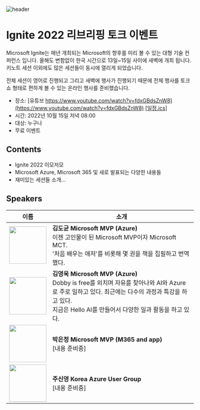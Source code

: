 ![header](../events/images/20221015/header.png)<br>

# Ignite 2022 리브리핑 토크 이벤트

Microsoft Ignite는 매년 개최되는 Microsoft의 향후를 미리 볼 수 있는 대형 기술 컨퍼런스 입니다. 올해도 변함없이 한국 시간으로 13일~15일 사이에 새벽에 개최 됩니다. 키노트 세션 이외에도 많은 세션들이 동시에 열리게 되었습니다. 

 전체 세션이 영어로 진행되고 그리고 새벽에 행사가 진행되기 때문에 전체 행사를 토크쇼 형태로 편하게 볼 수 있는 온라인 행사를 준비했습니다. 

- 장소: [유튜브 https://www.youtube.com/watch?v=fdxGBdsZnW8](https://www.youtube.com/watch?v=fdxGBdsZnW8)
   [[일정.ics]](../events/images/20221015/Ignite%202022%20%EB%A6%AC%EB%B8%8C%EB%A6%AC%ED%95%91%20%ED%86%A0%ED%81%AC%20%EC%9D%B4%EB%B2%A4%ED%8A%B8.ics)
- 시간: 2022년 10월 15일 저녁 08:00
- 대상: 누구나
- 무료 이벤트

## Contents

- Ignite 2022 이모저모
- Microsoft Azure, Microsoft 365 및 새로 발표되는 다양한 내용들
- 재미있는 세션들 소개... 

## Speakers
|이름|소개|
|--------------------------------------------------------------------------------------------------------------|-----------------------------------------------------------------------------------------------------------------------------------------------------------------|
| <img src = "../events/images/20221015/김도균.png" height = "100" width = "100" > | <b>김도균 Microsoft MVP (Azure)</b><br> 이젠 고인물이 된 Microsoft MVP이자 Microsoft MCT.<br> '처음 배우는 애저'를 비롯해 몇 권을 책을 집필하고 번역했다.|
|<img src="../events/images/20221015/김영욱.png" height="100" width="100">|<b>김영욱 Microsoft MVP (Azure)</b><br> Dobby is free를 외치며 자유를 찾아나와 AI와 Azure로 주로 일하고 있다. 최근에는 다수의 과정과 특강을 하고 있다. <br> 지금은 Hello AI를 만들어서 다양한 일과 활동을 하고 있다.|
|<img src="../events/images/20221015/박은정.jpeg" height="100" width="100">|<b>박은정 Microsoft MVP (M365 and app)</b><br> [내용 준비중]|
|<img src="../events/images/20221015/주신영.png" height="100" width="100">|<b>주신영 Korea Azure User Group</b><br> [내용 준비중]|


